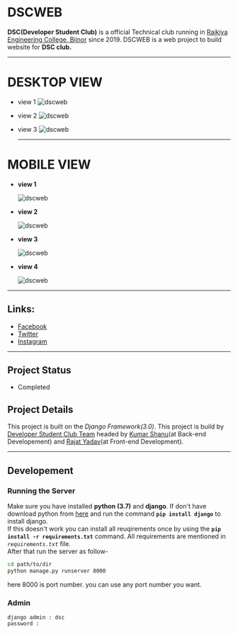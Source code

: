 # DSCWEB

  **DSC(Developer Student Club)** is a official Technical club running in [Rajkiya Engineering College, Bijnor](http://recb.ac.in/) since 2019. DSCWEB is a web project to build website for **DSC club.**

---

# DESKTOP VIEW
- view 1
  ![dscweb](static/images/p1.png)

- view 2
  ![dscweb](static/images/p2.png)

- view 3
  ![dscweb](static/images/p3.png)

  ---


# MOBILE VIEW
- **view 1**

  ![dscweb](static/images/m1.jpeg)

- **view 2**

  ![dscweb](static/images/m2.jpeg)

- **view 3**

  ![dscweb](static/images/m3.jpeg)

- **view 4**

  ![dscweb](static/images/m4.jpeg)

---

## Links:

- [Facebook](https://www.facebook.com/dscrecbijnor/)
- [Twitter](https://twitter.com/DscRec)
- [Instagram](https://www.instagram.com/dscrecbijnor/?igshid=b8dp92k5qnhu)

---

## Project Status

- Completed

## Project Details

This project is built on the *Django Framework(3.0)*. This project is build by [Developer Student Club Team](https://www.dscrecbijnor.com) headed by [Kumar Shanu](https://github.com/its-Kumar)(at Back-end Developement) and [Rajat Yadav](https://github.com/rajatyadav8540/)(at Front-end Development).


---

## Developement

### Running the Server

Make sure you have installed **python (3.7)** and **django**. If don't have download python from [here](https://python.org/) and run the command **` pip install django `** to install django.\
If this doesn't work you can install all reuqirements once by using the **` pip install -r requirements.txt `** command. All requirements are mentioned in *`requirements.txt`* file.\
After that run the server as follow-

```bash
cd path/to/dir
python manage.py runserver 8000
```

here 8000 is port number. you can use any port number you want.

### Admin

    django admin : dsc
    password :

